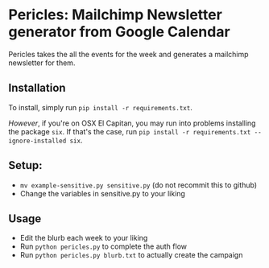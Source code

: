 Pericles: Mailchimp Newsletter generator from Google Calendar
==============================================================

Pericles takes the all the events for the week and generates a mailchimp
newsletter for them.

## Installation

To install, simply run `pip install -r requirements.txt`.

*However*, if you're on OSX El Capitan, you may run into problems installing
the package `six`. If that's the case, run
`pip install -r requirements.txt --ignore-installed six`.


## Setup:

 * `mv example-sensitive.py sensitive.py` (do not recommit this to github)
 * Change the variables in sensitive.py to your liking

## Usage
 
 * Edit the blurb each week to your liking
 * Run `python pericles.py` to complete the auth flow
 * Run `python pericles.py blurb.txt` to actually create the campaign